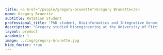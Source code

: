 ```yaml
---
title: <a href="/people/gregory-brunette">Gregory Brunette</a>
name: Gregory Brunette
subtitle: Rotation Student
professional_title: "PhD student, Bioinformatics and Integrative Genomics (BIG)"  # Joined professional titles
description: "Gregory studied bioengineering at the University of Pittsburgh, where he also conducted research in DNA repair. He is now a PhD student in the Bioinformatics and Integrative Genomics (BIG) Program at HMS, studying genome stability and chromosomal rearrangements in the Park and Pellman labs."
layout: product
academic: 1
image: ../img/gregory-brunette.jpg
hide_footer: true
---
```

